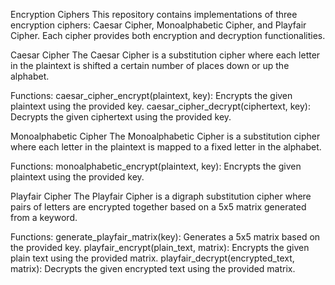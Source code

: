 Encryption Ciphers
This repository contains implementations of three encryption ciphers: Caesar Cipher, Monoalphabetic Cipher, and Playfair Cipher. Each cipher provides both encryption and decryption functionalities.

Caesar Cipher
The Caesar Cipher is a substitution cipher where each letter in the plaintext is shifted a certain number of places down or up the alphabet.

Functions:
caesar_cipher_encrypt(plaintext, key): Encrypts the given plaintext using the provided key.
caesar_cipher_decrypt(ciphertext, key): Decrypts the given ciphertext using the provided key.

Monoalphabetic Cipher
The Monoalphabetic Cipher is a substitution cipher where each letter in the plaintext is mapped to a fixed letter in the alphabet.

Functions:
monoalphabetic_encrypt(plaintext, key): Encrypts the given plaintext using the provided key.

Playfair Cipher
The Playfair Cipher is a digraph substitution cipher where pairs of letters are encrypted together based on a 5x5 matrix generated from a keyword.

Functions:
generate_playfair_matrix(key): Generates a 5x5 matrix based on the provided key.
playfair_encrypt(plain_text, matrix): Encrypts the given plain text using the provided matrix.
playfair_decrypt(encrypted_text, matrix): Decrypts the given encrypted text using the provided matrix.
